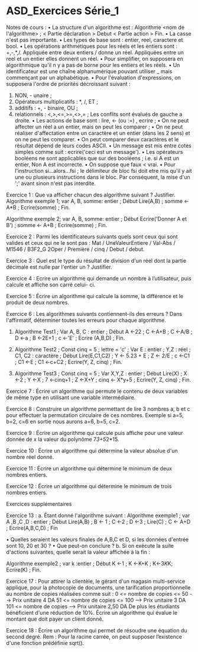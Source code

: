 # ASD_Exercices Série_1


Notes de cours :
•	La structure d'un algorithme est :
Algorithme  <nom de l'algorithme> ;
  < Partie déclaration >
Debut
  < Partie action >
Fin.
•	La casse n'est pas importante.
•	Les types de base sont : entier, reel, caractere et bool.
•	Les opérations arithmétiques pour les réels et les entiers sont : +,-,*,/. Appliquée entre deux entiers / donne un réel. Appliquées entre un reel et un entier elles donnent un réel.
•	Pour simplifier, on supposera en algorithmique qu'il n y a pas de borne pour les entiers et les réels.
•	Un identificateur est une chaîne alphanumérique pouvant utiliser _ mais commençant par un alphabétique.
•	Pour l'évaluation d'expressions, on supposera l'ordre de priorités décroissant suivant :
1.	NON, - unaire ;
2.	Opérateurs multiplicatifs : *, /, ET ;
3.	additifs : +, - binaire, OU ;
4. relationnels : <,>,<=,>=,<>,= ;
Les conflits sont évalués de gauche a droite.
•	Les actions de base sont : lire, ← (ou :=) , ecrire ;
•	On ne peut affecter un réel a un entier, mais on peut les comparer ;
•	On ne peut réaliser d'affectation entre un caractère et un entier (dans les 2 sens) et on ne peut les comparer.
•	On peut comparer deux caractères et le résultat dépend de leurs codes ASCII.
•	Un message est mis entre cotes simples comme suit : ecrire('ceci est un message').
•	Les opérateurs booléens ne sont applicables que sur des booléens ; i.e. si A est un entier, Non A est incorrecte.
•	On suppose que faux < vrai.
•	Pour l'instruction si...alors...fsi ; le délimiteur de bloc fsi doit etre mis qu'il y ait une ou plusieurs instructions dans le bloc. Par conséquent, la mise d'un ';' avant sinon n'est pas interdite.


Exercice 1 :
Que va afficher chacun des algorithme suivant ? Justifier.
Algorithme exemple 1;
var A, B, somme: entier ; 
Début
Lire(A,B) ; 
somme ← A*B ; 
Ecrire(somme) ;
Fin.

Algorithme exemple 2; 
var A, B, somme: entier ; 
Début
Ecrire('Donner A et B') ; 
somme ← A+B ; Ecrire(somme) ;
Fin.

Exercice 2 :
Parmi les identificateurs suivants quels sont ceux qui sont valides et ceux qui ne le sont pas :
Mat /	UneValeurEntiere / Val-Abs / M1546	/ B3F2_G 2Oper	/ Première / cinq /	Debut /	debut.

Exercice 3 :
Quel est le type du résultat de division d'un réel dont la partie décimale est nulle par l'entier un ? Justifier.

Exercice 4 :
Ecrire un algorithme qui demande un nombre à l’utilisateur, puis calcule et affiche son carré celui- ci.

Exercice 5 :
Écrire un algorithme qui calcule la somme, la différence et le produit de deux nombres.

Exercice 6 :
Les algorithmes suivants contiennent-ils des erreurs ? Dans l'affirmatif, déterminer toutes les erreurs pour chaque algorithme.

1.	Algorithme Test1 ; 
    Var A, B, C : entier ; 
    Début
     A ←22 ; C ←A+B ;
     C ←A/B ; D ←a ;
     B ←2E+1 ;
     c ←'E' ;
     Ecrire (A,B,D) ; 
    Fin.
    
2.	Algorithme Test2 ;
    Const cinq = 5 ;
    lettre = 'c' ; Var E : entier ;
    Y,Z : réel ;
    C1, C2 : caractère ; 
    Début
     Lire(E,C1,C2) ; Y ← 5.23 + E ;
     Z ← 2/E ; 
     c ←C1 ; 
     C1 ←E ;
     C1 ←c+C2 ;
     Ecrire(Y, Z, cinq) ;
    Fin.
    
3.	Algorithme Test3 ;
     Const cinq = 5 ;
     Var	X,Y,Z : entier ; 
     Début
      Lire(X) ; 
      X ←2 ; 
      Y ←X ;
      7 ←cinq+1 ; Z ←X+Y ;
      cinq ← X*y+5 ; 
      Ecrire(Y, Z, cinq) ;
     Fin.
     
Exercice 7 :
Écrire un algorithme qui permute le contenu de deux variables de même type en utilisant une variable intermédiaire.

Exercice 8 :
Construire un algorithme permettant de lire 3 nombres a, b et c pour effectuer la permutation circulaire de ces nombres. Exemple si a=5, b=2, c=6 en sortie nous aurons a=6, b=5, c=2.

Exercice 9 :
Écrire un algorithme qui calcule puis affiche pour une valeur donnée de x la valeur du polynôme 7*3+5*2*15.

Exercice 10 :
Écrire un algorithme qui détermine la valeur absolue d'un nombre réel donné.

Exercice 11 :
Écrire un algorithme qui détermine le minimum de deux nombres entiers.

Exercice 12 :
Écrire un algorithme qui détermine le minimum de trois nombres entiers.

Exercices supplémentaires

Exercice 13 :
a.   Étant donné l'algorithme suivant :
Algorithme exemple1 ; 
var A ,B ,C ,D : entier ; 
Début
 Lire(A,B) ; B ← 1 ;
 C ←2 ; D ←3 ;
 Lire(C) ;
 C ← A+D ;
 Ecrire(A,B,C,D) ;
Fin

•	Quelles seraient les valeurs finales de A,B,C et D, si les données d'entrée sont 10, 20 et 30 ?
•	Que peut-on conclure ?
b.	Si on exécute la suite d'actions suivantes, quelle serait la valeur affichée à la fin :

Algorithme exemple2 ; 
var	k :entier ; 
Début
 K ←1 ;
 K ←K+K ;
 K←3*K*K;
 Ecrire(K) ;
Fin.

Exercice 17 :
Pour attirer la clientèle, le gérant d'un magasin multi-service applique, pour la photocopie de documents, une tarification proportionnelle au nombre de copies réalisées comme suit :
0 <= nombre de copies <= 50 --> Prix unitaire 4 DA 
51 <= nombre de copies <= 100 --> Prix unitaire 3 DA
101 <= nombre de copies -->	Prix unitaire 2,50 DA
De plus les étudiants bénéficient d'une réduction de 10%. 
Écrire un algorithme qui évalue le montant que doit payer un client donné.

Exercice 18 :
Écrire un algorithme qui permet de résoudre une équation du second degré.
Rem : Pour la racine carrée, on peut supposer l’existence d'une fonction prédéfinie sqrt().


  


